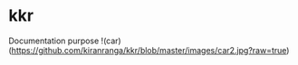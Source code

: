 # kkr
Documentation purpose
!(car)(https://github.com/kiranranga/kkr/blob/master/images/car2.jpg?raw=true)
